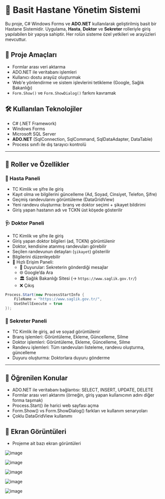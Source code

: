 # 🏥 Basit Hastane Yönetim Sistemi

Bu proje, C# Windows Forms ve **ADO.NET** kullanılarak geliştirilmiş basit bir Hastane Sistemidir. Uygulama, **Hasta**, **Doktor** ve **Sekreter** rolleriyle giriş yapılabilen bir yapıya sahiptir. Her rolün sisteme özel yetkileri ve arayüzleri mevcuttur.

## 🎯 Proje Amaçları

- Formlar arası veri aktarma
- ADO.NET ile veritabanı işlemleri
- Kullanıcı dostu arayüz oluşturmak
- Web'e yönlendirme ve sistem işlevlerini tetikleme (Google, Sağlık Bakanlığı)
- `Form.Show()` ve `Form.ShowDialog()` farkını kavramak

## 🛠️ Kullanılan Teknolojiler

- C# (.NET Framework)
- Windows Forms
- Microsoft SQL Server
- **ADO.NET** (SqlConnection, SqlCommand, SqlDataAdapter, DataTable)
- Process sınıfı ile dış tarayıcı kontrolü

---

## 👥 Roller ve Özellikler

### 👤 Hasta Paneli
- TC Kimlik ve şifre ile giriş
- Kayıt olma ve bilgilerini güncelleme (Ad, Soyad, Cinsiyet, Telefon, Şifre)
- Geçmiş randevularını görüntüleme (DataGridView)
- Yeni randevu oluşturma: branş ve doktor seçimi + şikayet bildirimi
- Giriş yapan hastanın adı ve TCKN üst köşede gösterilir

### 🩺 Doktor Paneli
- TC Kimlik ve şifre ile giriş
- Giriş yapan doktor bilgileri (ad, TCKN) görüntülenir
- Doktor, kendisine atanmış randevuları görebilir
- Seçilen randevunun detayları (`şikayet`) gösterilir
- Bilgilerini düzenleyebilir
- 🔘 Hızlı Erişim Paneli:
  - 📢 Duyurular: Sekreterin gönderdiği mesajlar
  - 🌐 Google’da Ara
  - 🏛️ Sağlık Bakanlığı Sitesi (→ `https://www.saglik.gov.tr/`)
  - ❌ Çıkış

```csharp
Process.Start(new ProcessStartInfo {
    FileName = "https://www.saglik.gov.tr/",
    UseShellExecute = true
});
```
### 🧾 Sekreter Paneli
- TC Kimlik ile giriş, ad ve soyad görüntülenir
- Branş işlemleri: Görüntüleme, Ekleme, Güncelleme, Silme
- Doktor işlemleri: Görüntüleme, Ekleme, Güncelleme, Silme
- Randevu işlemleri: Tüm randevuları listeleme, randevu oluşturma, güncelleme
- Duyuru oluşturma: Doktorlara duyuru gönderme

---

## 🧪 Öğrenilen Konular
- ADO.NET ile veritabanı bağlantısı: SELECT, INSERT, UPDATE, DELETE
- Formlar arası veri aktarımı (örneğin, giriş yapan kullanıcının adını diğer forma taşımak)
- Process.Start() ile harici web sayfası açma
- Form.Show() vs Form.ShowDialog() farkları ve kullanım senaryoları
- Çoklu DataGridView kullanımı

## 📌 Ekran Görüntüleri
- Projeme ait bazı ekran görüntüleri
  
![image](https://github.com/user-attachments/assets/80bbb91a-2d6e-49a8-88b9-7a99d4abf2d9)

![image](https://github.com/user-attachments/assets/7ef7e4e6-41e0-4ccb-b42c-4c9647a0be7f)

![image](https://github.com/user-attachments/assets/7626b4d4-64f9-45e0-86d1-612bb035ed09)

![image](https://github.com/user-attachments/assets/1103dd2c-c732-46d4-8b10-04ff660873f2)

![image](https://github.com/user-attachments/assets/5c5cd56c-0ab0-447e-826d-46ade6788a66)

